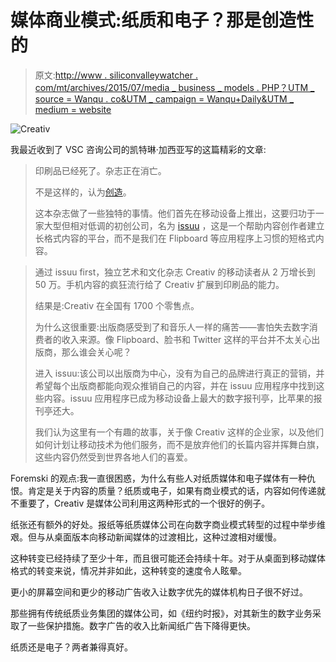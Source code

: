 # 媒体商业模式:纸质和电子？那是创造性的

> 原文:[http://www . siliconvalleywatcher . com/mt/archives/2015/07/media _ business _ models . PHP？UTM _ source = Wanqu . co&UTM _ campaign = Wanqu+Daily&UTM _ medium = website](http://www.siliconvalleywatcher.com/mt/archives/2015/07/media_business_models.php?utm_source=wanqu.co&utm_campaign=Wanqu+Daily&utm_medium=website)

![Creativ](../Images/ef1046980a18d36089834f8b2eaf43fd.png "Creativ.png")

我最近收到了 VSC 咨询公司的凯特琳·加西亚写的这篇精彩的文章:

> 印刷品已经死了。杂志正在消亡。
> 
> 不是这样的，认为[创造](http://www.creativ.com/)。
> 
> 这本杂志做了一些独特的事情。他们首先在移动设备上推出，这要归功于一家大型但相对低调的初创公司，名为 [issuu](http://issuu.com/) ，这是一个帮助内容创作者建立长格式内容的平台，而不是我们在 Flipboard 等应用程序上习惯的短格式内容。

> 通过 issuu first，独立艺术和文化杂志 Creativ 的移动读者从 2 万增长到 50 万。手机内容的疯狂流行给了 Creativ 扩展到印刷品的能力。
> 
> 结果是:Creativ 在全国有 1700 个零售点。
> 
> 为什么这很重要:出版商感受到了和音乐人一样的痛苦——害怕失去数字消费者的收入来源。像 Flipboard、脸书和 Twitter 这样的平台并不太关心出版商，那么谁会关心呢？
> 
> 进入 issuu:该公司以出版商为中心，没有为自己的品牌进行真正的营销，并希望每个出版商都能向观众推销自己的内容，并在 issuu 应用程序中找到这些内容。issuu 应用程序已成为移动设备上最大的数字报刊亭，比苹果的报刊亭还大。
> 
> 我们认为这里有一个有趣的故事，关于像 Creativ 这样的企业家，以及他们如何计划让移动技术为他们服务，而不是放弃他们的长篇内容并挥舞白旗，这些内容仍然受到世界各地人们的喜爱。

Foremski 的观点:我一直很困惑，为什么有些人对纸质媒体和电子媒体有一种仇恨。肯定是关于内容的质量？纸质或电子，如果有商业模式的话，内容如何传递就不重要了，Creativ 是媒体公司利用这两种形式的一个很好的例子。

纸张还有额外的好处。报纸等纸质媒体公司在向数字商业模式转型的过程中举步维艰。但与从桌面版本向移动新闻媒体的过渡相比，这种过渡相对缓慢。

这种转变已经持续了至少十年，而且很可能还会持续十年。对于从桌面到移动媒体格式的转变来说，情况并非如此，这种转变的速度令人眩晕。

更小的屏幕空间和更少的移动广告收入让数字优先的媒体机构日子很不好过。

那些拥有传统纸质业务集团的媒体公司，如《纽约时报》，对其新生的数字业务采取了一些保护措施。数字广告的收入比新闻纸广告下降得更快。

纸质还是电子？两者兼得真好。